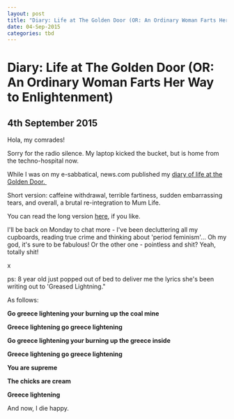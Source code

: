 ```yaml
---
layout: post
title: "Diary: Life at The Golden Door (OR: An Ordinary Woman Farts Her Way to Enlightenment)"
date: 04-Sep-2015
categories: tbd
---
```


# Diary: Life at The Golden Door (OR: An Ordinary Woman Farts Her Way to Enlightenment)

## 4th September 2015

Hola,   my comrades!

Sorry for the radio silence. My laptop kicked the bucket,   but is home from the techno-hospital now.

While I was on my e-sabbatical, news.com published my <a href="http://www.news.com.au/travel/travel-ideas/the-hilarious-diary-of-a-mum-on-a-health-retreat/story-e6frfqe0-1227501741618">diary of life at the Golden Door. </a>

Short version: caffeine withdrawal, terrible fartiness, sudden embarrassing tears, and overall, a brutal re-integration to Mum Life.

You can read the long version <a href="http://www.news.com.au/travel/travel-ideas/the-hilarious-diary-of-a-mum-on-a-health-retreat/story-e6frfqe0-1227501741618">here</a>, if you like.

I'll be back on Monday to chat more - I've been decluttering all my cupboards, reading true crime and thinking about 'period feminism'... Oh my god, it's sure to be fabulous! Or the other one - pointless and shit? Yeah, totally shit!

x

ps: 8 year old just popped out of bed to deliver me the lyrics she's been writing out to 'Greased Lightning."

As follows:

**Go greece lightening your burning up the coal mine**

**Greece lightening go greece lightening**

**Go greece lightening your burning up the greece inside**

**Greece lightening go greece lightening**

**You are supreme**

**The chicks are cream**

**Greece lightening**

And now, I die happy.
